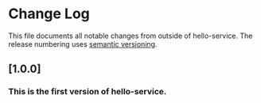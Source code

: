 # Change Log

This file documents all notable changes from outside of hello-service. The release
numbering uses [semantic versioning](http://semver.org).

## [1.0.0]
### This is the first version of hello-service.